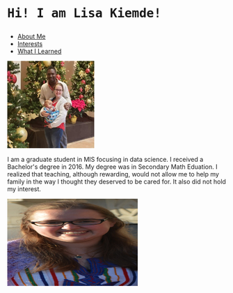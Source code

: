 
<html lang="en">
<head>
    <meta charset="UTF-8">
    <meta http-equiv="X-UA-Compatible" content="IE=edge">
    <meta name="viewport" content="width=device-width, initial-scale=1.0">
    <link rel="stylesheet" href="stylesheet.css">
</head>
<body>
    <div>
    <h1><pre>Hi! I am Lisa Kiemde!</pre></h1>
</div>
    <div class=nav>
        <ul>
            <li><a href="test.html">About Me</a></li>
            <li><a href="secondpage.html">Interests</a></li>
            <li><a href="thirdpage.html">What I Learned</a></li>
        </ul>
</div>
    <div class="aboutpic">
        <img src="image.jpg" width="200" height="200"> 
        <p class="text1"> I am a graduate student in MIS focusing in data
            science. I received a Bachelor's degree in 2016. My degree was in Secondary Math
            Eduation. I realized that teaching, although rewarding, would not allow me to help
            my family in the way I thought they deserved to be cared for. It also did not hold
            my interest.</p>
        <img src="DSC_8518.jpg" width="300" height="200">
    </div>

</body>
</html>
